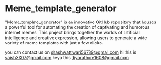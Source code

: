 # Meme_template_generator
 "Meme_template_generator" is an innovative GitHub repository that houses a powerful tool for automating the creation of captivating and humorous internet memes. This project brings together the worlds of artificial intelligence and creative expression, allowing users to generate a wide variety of meme templates with just a few clicks.

you can contact us on shashwattiwari56789@gmail.com
hi this is vaishXX07@gmail.com
heya this diyarathore1608@gmail.com
